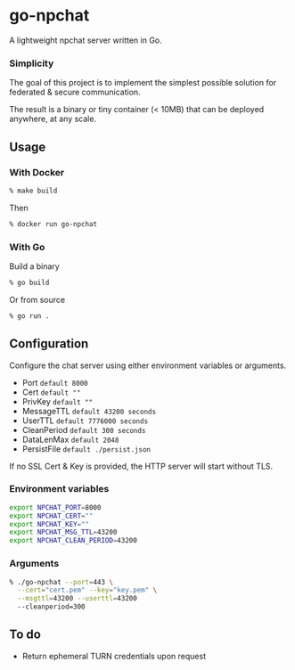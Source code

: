 # go-npchat
A lightweight npchat server written in Go.

### Simplicity
The goal of this project is to implement the simplest possible solution for federated & secure communication.

The result is a binary or tiny container (< 10MB) that can be deployed anywhere, at any scale.

## Usage
### With Docker
```zsh
% make build
```
Then
```zsh
% docker run go-npchat
```
### With Go
Build a binary
```zsh
% go build
```
Or from source
```zsh
% go run .
```

## Configuration
Configure the chat server using either environment variables or arguments.
- Port `default 8000`
- Cert `default ""`
- PrivKey `default ""`
- MessageTTL `default 43200 seconds`
- UserTTL `default 7776000 seconds`
- CleanPeriod `default 300 seconds`
- DataLenMax `default 2048`
- PersistFile `default ./persist.json`

If no SSL Cert & Key is provided, the HTTP server will start without TLS.

### Environment variables
```zsh
export NPCHAT_PORT=8000
export NPCHAT_CERT=""
export NPCHAT_KEY=""
export NPCHAT_MSG_TTL=43200
export NPCHAT_CLEAN_PERIOD=43200
```
### Arguments
```zsh
% ./go-npchat --port=443 \
  --cert="cert.pem" --key="key.pem" \
  --msgttl=43200 --userttl=43200
  --cleanperiod=300
```

## To do
- Return ephemeral TURN credentials upon request